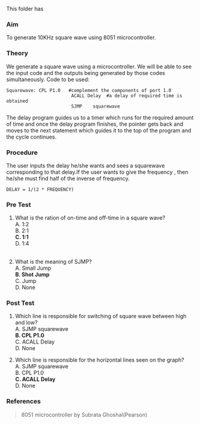 This folder has 
### Aim
To generate 10KHz square wave using 8051 microcontroller.
### Theory
We generate a square wave using a microcontroller. We will be able to see the input code and the outputs being generated by those codes simultaneously.
Code to be used:
 
<pre><code>Squarewave: CPL P1.0   #complement the components of port 1.0
                        ACALL Delay  #a delay of required time is obtained
                        SJMP    squarewave
</code></pre>

The delay program guides us to a timer which runs for the required amount of time and once the delay program finishes, the pointer gets back and moves to the next statement which guides it to the top of the program and the cycle continues.

### Procedure
The user inputs the delay he/she wants  and sees a squarewave corresponding to that delay.If the user wants to give the frequency , then he/she must find half of the inverse of frequency.

<pre><code>DELAY = 1/(2 * FREQUENCY)
</code></pre>

### Pre Test
1. What is the ration of on-time and off-time in a square wave?<br>
A. 1:2<br>
B. 2:1<br>
<b>C. 1:1</b><br>
D. 1:4<br><br>

2. What is the meaning of SJMP?<br>
A. Small Jump<br>
<b>B. Shot Jump</b><br>
C. Jump<br>
D. None<br>

### Post Test
1. Which line is responsible for switching of square wave between high and low?<br>
A. SJMP squarewave<br>
<b>B. CPL P1.0</b><br>
C. ACALL Delay<br>
D. None<br>

2. Which line is responsible for the horizontal lines seen on the graph?<br>
A. SJMP squarewave<br>
B. CPL P1.0<br>
<b>C. ACALL Delay</b><br>
D. None<br>

### References
> 8051 microcontroller by Subrata Ghoshal(Pearson)
